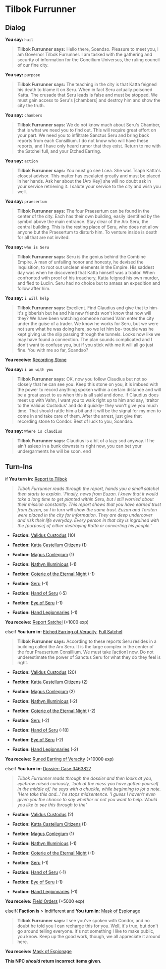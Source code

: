 # Tilbok Furrunner


## Dialog

**You say:** `hail`



>**Tilbok Furrunner says:** Hello there, Soandso. Pleasure to meet you, I am Governor Tilbok Furrunner. I am tasked with the gathering and security of information for the Concilium Universus, the ruling council of our fine city.

**You say:** `purpose`



>**Tilbok Furrunner says:** The teaching in the city is that Katta feigned his death to blame it on Seru. When in fact Seru actually poisoned Katta. The crusade that Seru leads is false and must be stopped. We must gain access to Seru's [chambers] and destroy him and show the city the truth.

**You say:** `chambers`



>**Tilbok Furrunner says:** We do not know much about Seru's Chamber, that is what we need you to find out. This will require great effort on your part. We need you to infiltrate Sanctus Seru and bring back reports from each Consillium. I do not know who will have these reports, and I have only heard rumor that they exist. Return to me with the Satchel full, and your Etched Earring.

**You say:** `action`



>**Tilbok Furrunner says:** You must go see Lcea. She was Tsaph Katta's closest advisor. This matter has escalated greatly and must be placed in her hands. Ask her about the [Arx Key] she will no doubt ask in your service retrieving it. I salute your service to the city and wish you well.

**You say:** `praesertum`



>**Tilbok Furrunner says:** The four Praesertum can be found in the center of the city. Each has their own building, easily identified by the symbol above the main entrance. Stay clear of the Arx Seru, the central building. This is the resting place of Seru, who does not allow anyone but the Praesertum to disturb him. To venture inside is death for all that are not invited.

**You say:** `who is Seru`



>**Tilbok Furrunner says:** Seru is the genius behind the Combine Empire. A man of unfailing honor and honesty, he devised the Inquisition, to root out unclean elements in the Empire. His saddest day was when he discovered that Katta himself was a traitor. When confronted with proof of his treachery, Katta feigned his own murder, and fled to Luclin. Seru had no choice but to amass an expedition and follow after him.

**You say:** `i will help`



>**Tilbok Furrunner says:** Excellent. Find Claudius and give that to him- it's gibberish but he and his new friends won't know that now will they? We have been watching someone named Vahn enter the city under the guise of a trader. We know he works for Seru, but we were not sure what he was doing here, so we let him be- trouble was he kept giving us the slip passing through the tunnels. Looks now like we may have found a connection. The plan sounds complicated and I don't want to confuse you, but if you stick with me it will all go just fine. You with me so far, Soandso?


 **You receive:**  [Recording Stone](/item/29846) 

**You say:** `i am with you`



>**Tilbok Furrunner says:** OK, now you follow Claudius but not so closely that he can see you. Keep this stone on you, it is imbued with the power to record anything spoken within a certain distance and will be a great asset to us when this is all said and done. If Claudius does meet up with Vahn, I want you to walk right up to him and say, 'traitor to the Validus Custodus' and do it quickly- they won't give you much time. That should rattle him a bit and it will be the signal for my men to come in and take care of them. After the arrest, just give that recording stone to Condor. Best of luck to you, Soandso.

**You say:** `Where is claudius`



>**Tilbok Furrunner says:** Claudius is a bit of a lazy sod anyway. If he ain't asleep in a bunk downstairs right now, you can bet your undergarments he will be soon.
end

## Turn-Ins





if **You turn in:** [Report to Tilbok](/item/29891)


>*Tilbok Furrunner reads through the report, hands you a small satchel then starts to explain. 'Finally, news from Euzan. I knew that it would take a long time to get planted within Seru, but I still worried about their mission constantly. This report shows that you have earned trust from Euzan, so I in turn will show the same trust. Euzan and Torsten were placed in the city for information. They are deep undercover and risk their life everyday. Every person in that city is ingrained with the [purpose] of either destroying Katta or converting his people.'*


* __Faction:__ [Validus Custodus](/faction/1503) (10)


* __Faction:__ [Katta Castellum Citizens](/faction/1502) (1)


* __Faction:__ [Magus Conlegium](/faction/1504) (1)


* __Faction:__ [Nathyn Illuminious](/faction/1505) (-1)


* __Faction:__ [Coterie of the Eternal Night](/faction/1506) (-1)


* __Faction:__ [Seru](/faction/1483) (-1)


* __Faction:__ [Hand of Seru](/faction/1484) (-5)


* __Faction:__ [Eye of Seru](/faction/1485) (-1)


* __Faction:__ [Hand Legionnaries](/faction/1541) (-1)





 **You receive:**  [Report Satchel](/item/17121) (+1000 exp)

elseif **You turn in:** [Etched Earring of Veracity](/item/29858), [Full Satchel](/item/29889)


>**Tilbok Furrunner says:** According to these reports Seru resides in a building called the Arx Seru. It is the large complex in the center of the four Praesertum Consillium. We must take [action] now. Do not underestimate the power of Sanctus Seru for what they do they feel is right.


* __Faction:__ [Validus Custodus](/faction/1503) (20)


* __Faction:__ [Katta Castellum Citizens](/faction/1502) (2)


* __Faction:__ [Magus Conlegium](/faction/1504) (2)


* __Faction:__ [Nathyn Illuminious](/faction/1505) (-2)


* __Faction:__ [Coterie of the Eternal Night](/faction/1506) (-2)


* __Faction:__ [Seru](/faction/1483) (-2)


* __Faction:__ [Hand of Seru](/faction/1484) (-10)


* __Faction:__ [Eye of Seru](/faction/1485) (-2)


* __Faction:__ [Hand Legionnaries](/faction/1541) (-2)





 **You receive:**  [Runed Earring of Veracity](/item/29859) (+10000 exp)
 
elseif **You turn in:** [Dossier: Case 3463827](/item/29844)


>*Tilbok Furrunner reads through the dossier and then looks at you, eyebrow raised curiously, 'look at the mess you have gotten yourself in the middle of,' he says with a chuckle, while beginning to jot a note. 'Here take this and...' he stops midsentence. 'I guess I haven't even given you the chance to say whether or not you want to help. Would you like to see this through to the'*


* __Faction:__ [Validus Custodus](/faction/1503) (2)


* __Faction:__ [Katta Castellum Citizens](/faction/1502) (1)


* __Faction:__ [Magus Conlegium](/faction/1504) (1)


* __Faction:__ [Nathyn Illuminious](/faction/1505) (-1)


* __Faction:__ [Coterie of the Eternal Night](/faction/1506) (-1)


* __Faction:__ [Seru](/faction/1483) (-1)


* __Faction:__ [Hand of Seru](/faction/1484) (-1)


* __Faction:__ [Eye of Seru](/faction/1485) (-1)


* __Faction:__ [Hand Legionnaries](/faction/1541) (-1)


 **You receive:**  [Field Orders](/item/29845) (+5000 exp)

elseif( **Faction is** > Indifferent and  **You turn in:** [Mask of Espionage](/item/5105)


>**Tilbok Furrunner says:** I see you've spoken with Condor, and no doubt he told you I can recharge this for you. Well, it's true, but don't go around telling everyone. It's not something I like to make public, you know. Keep up the good work, though, we all appreciate it around here.


 **You receive:**  [Mask of Espionage](/item/5105) 

**This NPC *should* return incorrect items given.**
